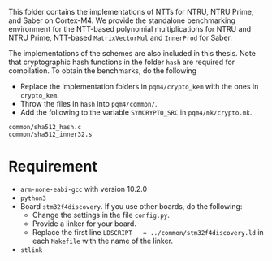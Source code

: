 
This folder contains the implementations of NTTs for NTRU, NTRU Prime, and Saber on Cortex-M4.
We provide the standalone benchmarking environment for the NTT-based polynomial multiplications for NTRU and NTRU Prime, NTT-based `MatrixVectorMul` and `InnerProd` for Saber.

The implementations of the schemes are also included in this thesis.
Note that cryptographic hash functions in the folder `hash` are required for compilation.
To obtain the benchmarks, do the following
- Replace the implementation folders in `pqm4/crypto_kem` with the ones in `crypto_kem`.
- Throw the files in `hash` into `pqm4/common/`.
- Add the following to the variable `SYMCRYPTO_SRC` in `pqm4/mk/crypto.mk`.
```
common/sha512_hash.c
common/sha512_inner32.s
```

# Requirement
- `arm-none-eabi-gcc` with version 10.2.0
- `python3`
- Board `stm32f4discovery`. If you use other boards, do the following:
    - Change the settings in the file `config.py`.
    - Provide a linker for your board.
    - Replace the first line `LDSCRIPT   = ../common/stm32f4discovery.ld` in each `Makefile` with the name of the linker.
- `stlink`




